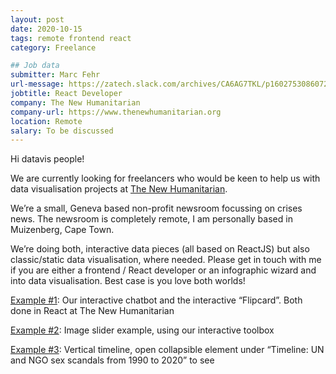 ```yaml
---
layout: post
date: 2020-10-15
tags: remote frontend react
category: Freelance

## Job data
submitter: Marc Fehr
url-message: https://zatech.slack.com/archives/CA6AG7TKL/p1602753086072700
jobtitle: React Developer
company: The New Humanitarian
company-url: https://www.thenewhumanitarian.org
location: Remote
salary: To be discussed
---
```


Hi datavis people!

We are currently looking for freelancers who would be keen to help us with data visualisation projects at [The New Humanitarian](https://www.thenewhumanitarian.org).

We’re a small, Geneva based non-profit newsroom focussing on crises news. The newsroom is completely remote, I am personally based in Muizenberg, Cape Town.

We’re doing both, interactive data pieces (all based on ReactJS) but also classic/static data visualisation, where needed.
Please get in touch with me if you are either a frontend / React developer or an infographic wizard and into data visualisation. Best case is you love both worlds!

[Example #1](https://www.thenewhumanitarian.org/special-report/2020/10/14/Africa-coronavirus-famine): Our interactive chatbot and the interactive “Flipcard”. Both done in React at The New Humanitarian

[Example #2](https://www.thenewhumanitarian.org/news-feature/2020/01/17/Mexico-migrants-Uganda-metering): Image slider example, using our interactive toolbox

[Example #3](https://www.thenewhumanitarian.org/2020/09/29/exclusive-more-50-women-accuse-aid-workers-sex-abuse-congo-ebola-crisis): Vertical timeline, open collapsible element under “Timeline: UN and NGO sex scandals from 1990 to 2020” to see
